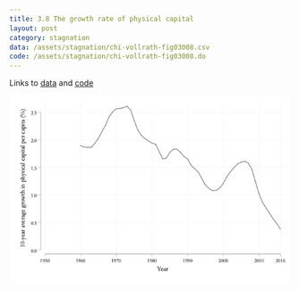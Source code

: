 ```yaml
---
title: 3.8 The growth rate of physical capital
layout: post
category: stagnation
data: /assets/stagnation/chi-vollrath-fig03008.csv
code: /assets/stagnation/chi-vollrath-fig03008.do
---
```


Links to [data](/assets/stagnation/chi-vollrath-fig03008.csv) and [code](/assets/stagnation/chi-vollrath-fig03008.do) 

![3.8 The growth rate of physical capital](/assets/stagnation/chi-vollrath-fig03008.png)
